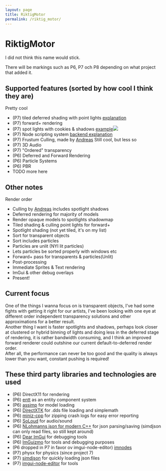 ```yaml
---
layout: page
title: RiktigMotor
permalink: /riktig_motor/
---
```


RiktigMotor
===========
I did not think this name would stick.  

There will be markings such as P6, P7 och P8 depending on what project that added it.

Supported features (sorted by how cool I think they are)
-----------
Pretty cool  
* (P7) tiled deferred shading with point lights [explanation](/project7/update/2021/04/07/project7-point-lights.html)
* (P7) forward+ rendering
* (P7) spot lights with cookies & shadows <a class="link" href="/images/project7_spotlight_shadow_and_cookie.gif">example<img class="preview" src="/images/project7_spotlight_shadow_and_cookie.gif"></a>
* (P7) Node scripting system [backend explanation](/project7/update/2021/04/11/node-system.html)
* (P7) Frustum Culling, made by [Andreas](https://www.andreasrunsjo.com/cullingsystem)
Still cool, but less so
* (P7) 3D Audio
* (P7) "Ordered" transparency
* (P6) Deferred and Forward Rendering 
* (P6) Particle Systems
* (P6) PBR
* TODO more here

Other notes
-----------
Render order
* Culling by [Andreas](https://www.andreasrunsjo.com/cullingsystem) includes spotlight shadows
* Deferred rendering for majority of models
* Render opaque models to spotlights shadowmap
* Tiled shading & culling point lights for forward+
* Spotlight shading (not yet tiled, it's on my list)
* Sort for transparent objects
* Sort includes particles
* Particles are unlit (NYI lit particles)
* Lets particles be sorted properly with windows etc
* Forward+ pass for transparents & particles(Unlit)
* Post-processing
* Immediate Sprites & Text rendering
* ImGui & other debug overlays
* Present!

Current focus
-----------
One of the things I wanna focus on is transparent objects, I've had some fights with getting it right for our artists, I've been looking with one eye at different order independent transparency solutions and other approximations for a better result.  
Another thing I want is faster spotlights and shadows, perhaps look closer at clustered or hybrid binning of lights and doing less in the deferred stage of rendering, it is rather bandwidth consuming, and I think an improved forward renderer could outshine our current default-to-deferred render order.  
After all, the performance can never be too good and the quality is always lower than you want, constant pushing is required!  

These third party libraries and technologies are used
-----------
* (P6) DirectX11 for rendering
* (P6) [entt](https://github.com/skypjack/entt) as an entity component system 
* (P6) [assimp](http://assimp.org/) for model loading
* (P6) [DirectXTK](https://github.com/Microsoft/DirectXTK) for .dds file loading and simplemath
* (P6) [miniz-cpp](https://github.com/tfussell/miniz-cpp) for zipping crash logs for easy error reporting
* (P6) [SoLoud](https://sol.gfxile.net/soloud/) for audio/sound
* (P6) [NLohmanns json for modern C++](https://github.com/nlohmann/json) for json parsing/saving (simdjson can only read files, so still kept around)
* (P6) [Dear ImGui](https://github.com/ocornut/imgui) for debugging tools
* (P6) [ImGuizmo](https://github.com/CedricGuillemet/ImGuizmo) for tools and debugging purposes
* (P6 dropped in P7 in favor ov imgui-node-editor) [imnodes](https://github.com/Nelarius/imnodes)
* (P7) physx for physics (since project 7)
* (P7) [simdjson](https://simdjson.org/) for quickly loading json files
* (P7) [imgui-node-editor](https://github.com/thedmd/imgui-node-editor) for tools